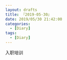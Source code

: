 ```yaml
---
layout: drafts
title: 『2019-05-30』
date: 2019/05/30 21:42:00
categories:
  - [Diary]
tags:
  - [Diary]
---
```


入职培训

